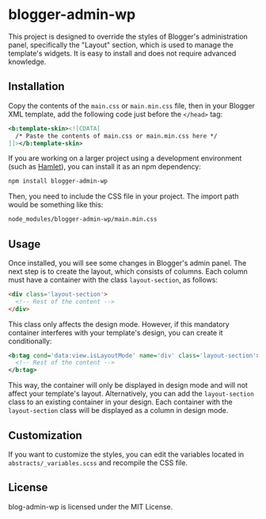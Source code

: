 # blogger-admin-wp

This project is designed to override the styles of Blogger's administration panel, specifically the "Layout" section, which is used to manage the template's widgets. It is easy to install and does not require advanced knowledge.

## Installation

Copy the contents of the `main.css` or `main.min.css` file, then in your Blogger XML template, add the following code just before the `</head>` tag:

```xml
<b:template-skin><![CDATA[
  /* Paste the contents of main.css or main.min.css here */
]]></b:template-skin>
```

If you are working on a larger project using a development environment (such as [Hamlet](https://github.com/zkreations/hamlet)), you can install it as an npm dependency:

```bash
npm install blogger-admin-wp
```

Then, you need to include the CSS file in your project. The import path would be something like this:

```bash
node_modules/blogger-admin-wp/main.min.css
```

## Usage

Once installed, you will see some changes in Blogger's admin panel. The next step is to create the layout, which consists of columns. Each column must have a container with the class `layout-section`, as follows:

```html
<div class='layout-section'>
  <!-- Rest of the content -->
</div>
```

This class only affects the design mode. However, if this mandatory container interferes with your template's design, you can create it conditionally:

```xml
<b:tag cond='data:view.isLayoutMode' name='div' class='layout-section'>
  <!-- Rest of the content -->
</b:tag>
```

This way, the container will only be displayed in design mode and will not affect your template's layout. Alternatively, you can add the `layout-section` class to an existing container in your design. Each container with the `layout-section` class will be displayed as a column in design mode.

## Customization

If you want to customize the styles, you can edit the variables located in `abstracts/_variables.scss` and recompile the CSS file.

## License

blog-admin-wp is licensed under the MIT License.
